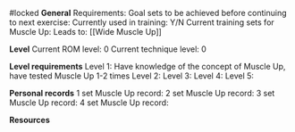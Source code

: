#locked
**General**
Requirements:
Goal sets to be achieved before continuing to next exercise:
Currently used in training: Y/N
Current training sets for Muscle Up:
Leads to: [[Wide Muscle Up]]

**Level**
Current ROM level: 0
Current technique level: 0

**Level requirements**
Level 1: Have knowledge of the concept of Muscle Up, have tested Muscle Up 1-2 times
Level 2:
Level 3:
Level 4:
Level 5:

**Personal records**
1 set Muscle Up record:
2 set Muscle Up record:
3 set Muscle Up record:
4 set Muscle Up record:

**Resources**


